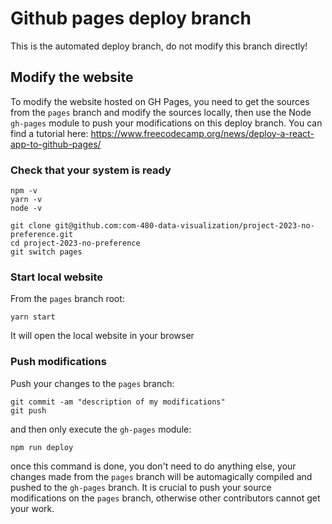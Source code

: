# Github pages deploy branch
This is the automated deploy branch, do not modify this branch directly!

## Modify the website
To modify the website hosted on GH Pages, you need to get the sources from the `pages` branch and modify the sources locally, then use the Node `gh-pages` module to push your modifications on this deploy branch.
You can find a tutorial here: https://www.freecodecamp.org/news/deploy-a-react-app-to-github-pages/

### Check that your system is ready
```
npm -v
yarn -v
node -v
```
```
git clone git@github.com:com-480-data-visualization/project-2023-no-preference.git
cd project-2023-no-preference
git switch pages
```

### Start local website
From the `pages` branch root:
```
yarn start
```
It will open the local website in your browser

### Push modifications
Push your changes to the `pages` branch:
```
git commit -am "description of my modifications"
git push
```
and then only execute the `gh-pages` module:
```
npm run deploy
```
once this command is done, you don't need to do anything else, your changes made from the `pages` branch will be automagically compiled and pushed to the `gh-pages` branch.
It is crucial to push your source modifications on the `pages` branch, otherwise other contributors cannot get your work.
